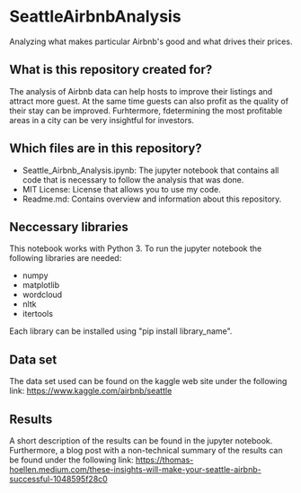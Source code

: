 # SeattleAirbnbAnalysis
Analyzing what makes particular Airbnb's good and what drives their prices.

## What is this repository created for?
The analysis of Airbnb data can help hosts to improve their listings and attract more guest. At the same time guests can also profit as the quality of their stay can be improved. Furhtermore, fdetermining the most profitable areas in a city can be very insightful for investors.

## Which files are in this repository?
* Seattle_Airbnb_Analysis.ipynb: The jupyter notebook that contains all code that is necessary to follow the analysis that was done.
* MIT License: License that allows you to use my code.
* Readme.md: Contains overview and information about this repository.


## Neccessary libraries
This notebook works with Python 3. To run the jupyter notebook the following libraries are needed:
* numpy
* matplotlib
* wordcloud
* nltk
* itertools

Each library can be installed using "pip install library_name".

## Data set
The data set used can be found on the kaggle web site under the following link: https://www.kaggle.com/airbnb/seattle

## Results
A short description of the results can be found in the jupyter notebook.
Furthermore, a blog post with a non-technical summary of the results can be found under the following link: https://thomas-hoellen.medium.com/these-insights-will-make-your-seattle-airbnb-successful-1048595f28c0

